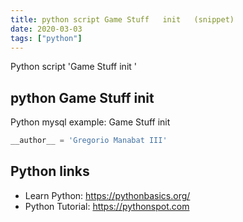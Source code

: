 ```yaml
---
title: python script Game Stuff   init   (snippet)
date: 2020-03-03
tags: ["python"]
---
```

Python script 'Game Stuff   init  '


## python Game Stuff   init  

Python mysql example: Game Stuff   init  

```python
__author__ = 'Gregorio Manabat III'


```

## Python links

- Learn Python: https://pythonbasics.org/
- Python Tutorial: https://pythonspot.com
